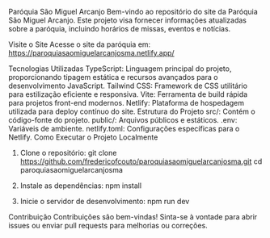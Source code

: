 Paróquia São Miguel Arcanjo
Bem-vindo ao repositório do site da Paróquia São Miguel Arcanjo. Este projeto visa fornecer informações atualizadas sobre a paróquia, incluindo horários de missas, eventos e notícias.

Visite o Site
Acesse o site da paróquia em: https://paroquiasaomiguelarcanjosma.netlify.app/

Tecnologias Utilizadas
TypeScript: Linguagem principal do projeto, proporcionando tipagem estática e recursos avançados para o desenvolvimento JavaScript.
Tailwind CSS: Framework de CSS utilitário para estilização eficiente e responsiva.
Vite: Ferramenta de build rápida para projetos front-end modernos.
Netlify: Plataforma de hospedagem utilizada para deploy contínuo do site.
Estrutura do Projeto
src/: Contém o código-fonte do projeto.
public/: Arquivos públicos e estáticos.
.env: Variáveis de ambiente.
netlify.toml: Configurações específicas para o Netlify.
Como Executar o Projeto Localmente

1. Clone o repositório:
git clone https://github.com/fredericofcouto/paroquiasaomiguelarcanjosma.git
cd paroquiasaomiguelarcanjosma

2. Instale as dependências:
npm install

3. Inicie o servidor de desenvolvimento:
npm run dev

Contribuição
Contribuições são bem-vindas! Sinta-se à vontade para abrir issues ou enviar pull requests para melhorias ou correções.
